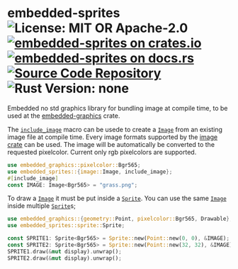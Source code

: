 # embedded-sprites ![License: MIT OR Apache-2.0](https://img.shields.io/badge/license-MIT%20OR%20Apache--2.0-blue) [![embedded-sprites on crates.io](https://img.shields.io/crates/v/embedded-sprites)](https://crates.io/crates/embedded-sprites) [![embedded-sprites on docs.rs](https://docs.rs/embedded-sprites/badge.svg)](https://docs.rs/embedded-sprites) [![Source Code Repository](https://img.shields.io/badge/Code-On%20none-blue)](none) ![Rust Version: none](https://img.shields.io/badge/rustc--orange.svg)

Embedded no std graphics library for bundling image at compile time, to be used at the [embedded-graphics][__link0] crate.

The [`include_image`][__link1] macro can be usede to create a [`Image`][__link2] from an existing image file at compile time. Every image formats supported by the [image crate][__link3] can be used. The image will be automatically be converted to the requested pixelcolor. Current only rgb pixelcolors are supported.


```rust
use embedded_graphics::pixelcolor::Bgr565;
use embedded_sprites::{image::Image, include_image};
#[include_image]
const IMAGE: Image<Bgr565> = "grass.png";
```

To draw a [`Image`][__link4] it must be put inside a [`Sprite`][__link5]. You can use the same [`Image`][__link6] inside multiple [`Sprite`][__link7]s;


```rust
use embedded_graphics::{geometry::Point, pixelcolor::Bgr565, Drawable};
use embedded_sprites::sprite::Sprite;

const SPRITE1: Sprite<Bgr565> = Sprite::new(Point::new(0, 0), &IMAGE);
const SPRITE2: Sprite<Bgr565> = Sprite::new(Point::new(32, 32), &IMAGE);
SPRITE1.draw(&mut display).unwrap();
SPRITE2.draw(&mut display).unwrap();
```


 [__cargo_doc2readme_dependencies_info]: ggGkYW0BYXSEGyDwipHVMb5RGxgd3zutc1TvG3ARKV4UcQ1NGyM1aXabIPYbYXKEG3UKlWy8vTi0G4kv9VENJTIRG2q_VeeZzLcpG8a3zQR9jj8BYWSBg3BlbWJlZGRlZC1zcHJpdGVzZTAuMS4ycGVtYmVkZGVkX3Nwcml0ZXM
 [__link0]: https://crates.io/crates/embedded-graphics
 [__link1]: https://docs.rs/embedded-sprites/0.1.2/embedded_sprites/?search=include_image
 [__link2]: https://docs.rs/embedded-sprites/0.1.2/embedded_sprites/?search=image::Image
 [__link3]: https://crates.io/crates/image
 [__link4]: https://docs.rs/embedded-sprites/0.1.2/embedded_sprites/?search=image::Image
 [__link5]: https://docs.rs/embedded-sprites/0.1.2/embedded_sprites/?search=sprite::Sprite
 [__link6]: https://docs.rs/embedded-sprites/0.1.2/embedded_sprites/?search=image::Image
 [__link7]: https://docs.rs/embedded-sprites/0.1.2/embedded_sprites/?search=sprite::Sprite
